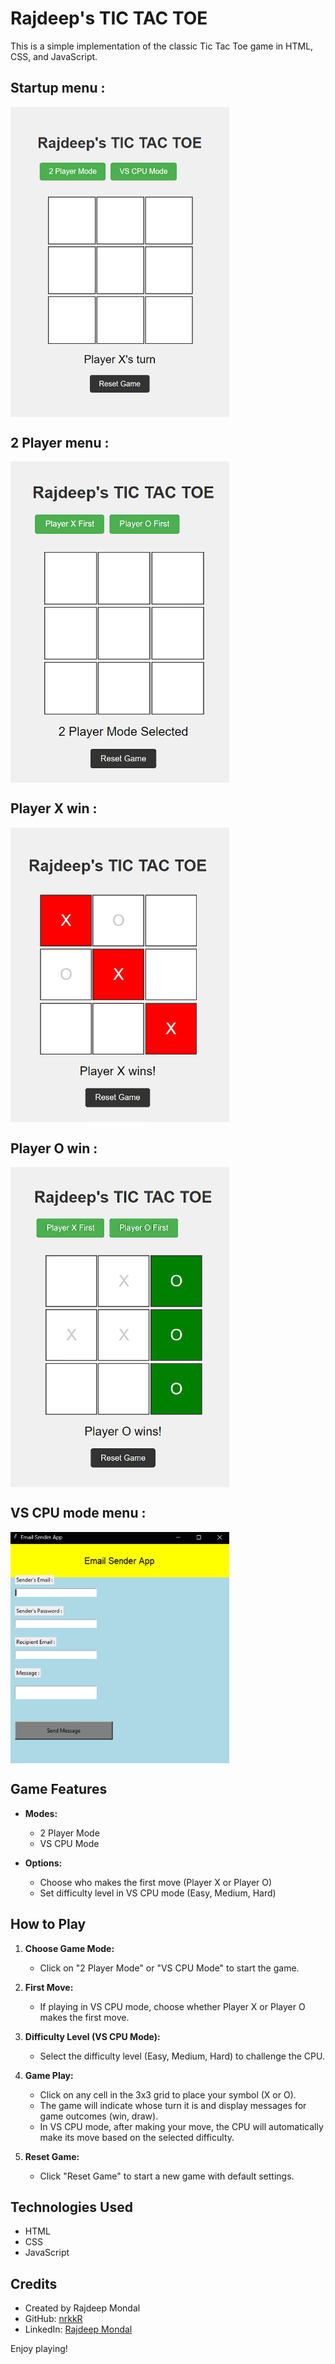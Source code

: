 # Rajdeep's TIC TAC TOE

This is a simple implementation of the classic Tic Tac Toe game in HTML, CSS, and JavaScript.

## Startup menu :
<img align="center" alt="coding" width="350" src="https://github.com/nrkkR/JS_Tic-Tac-Toe-Game/blob/main/tictactoe_JS_startup%20menu.png">

## 2 Player menu :
<img align="center" alt="coding" width="350" src="https://github.com/nrkkR/JS_Tic-Tac-Toe-Game/blob/main/tictactoe_JS_2%20player%20selected%20menu.png">

## Player X win :
<img align="center" alt="coding" width="350" src="https://github.com/nrkkR/JS_Tic-Tac-Toe-Game/blob/main/tictactoe_JS_player%20X%20won.png">

## Player O win :
<img align="center" alt="coding" width="350" src="https://github.com/nrkkR/JS_Tic-Tac-Toe-Game/blob/main/tictactoe_JS_player%20O%20won.png">

## VS CPU mode menu :
<img align="center" alt="coding" width="350" src="https://github.com/nrkkR/Python_EMAIL-Clone/blob/main/Email%20GUI%20clone.png">

## Game Features

- **Modes:**
  - 2 Player Mode
  - VS CPU Mode
  
- **Options:**
  - Choose who makes the first move (Player X or Player O)
  - Set difficulty level in VS CPU mode (Easy, Medium, Hard)

## How to Play

1. **Choose Game Mode:**
   - Click on "2 Player Mode" or "VS CPU Mode" to start the game.
   
2. **First Move:**
   - If playing in VS CPU mode, choose whether Player X or Player O makes the first move.

3. **Difficulty Level (VS CPU Mode):**
   - Select the difficulty level (Easy, Medium, Hard) to challenge the CPU.

4. **Game Play:**
   - Click on any cell in the 3x3 grid to place your symbol (X or O).
   - The game will indicate whose turn it is and display messages for game outcomes (win, draw).
   - In VS CPU mode, after making your move, the CPU will automatically make its move based on the selected difficulty.

5. **Reset Game:**
   - Click "Reset Game" to start a new game with default settings.

## Technologies Used

- HTML
- CSS
- JavaScript

## Credits

- Created by Rajdeep Mondal
- GitHub: [nrkkR](https://github.com/nrkkR)
- LinkedIn: [Rajdeep Mondal](https://www.linkedin.com/in/rajdeep-mondal-a277a9317/)

Enjoy playing!

